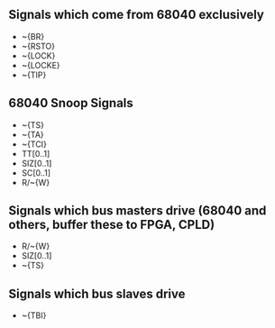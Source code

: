 Signals which come from 68040 exclusively
---

- ~{BR}
- ~{RSTO}
- ~{LOCK}
- ~{LOCKE}
- ~{TIP}

68040 Snoop Signals
---

- ~{TS}
- ~{TA}
- ~{TCI}
- TT[0..1]
- SIZ[0..1]
- SC[0..1]
- R/~{W}

Signals which bus masters drive (68040 and others, buffer these to FPGA, CPLD)
---

- R/~{W}
- SIZ[0..1]
- ~{TS}

Signals which bus slaves drive
---

- ~{TBI}
